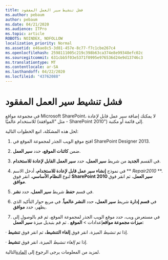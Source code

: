 ```yaml
---
title: فشل تنشيط سير العمل المفقود
ms.author: pebaum
author: pebaum
ms.date: 04/21/2020
ms.audience: ITPro
ms.topic: article
ROBOTS: NOINDEX, NOFOLLOW
localization_priority: Normal
ms.assetid: e46ae8c5-3d81-457e-8c77-f7c1cbe267c4
ms.openlocfilehash: 2598111005c219c398b63ca374e8e99348efc02c
ms.sourcegitcommit: 631cbb5f03e5371f0995e976536d24e9d13746c3
ms.translationtype: MT
ms.contentlocale: ar-SA
ms.lasthandoff: 04/22/2020
ms.locfileid: "43762088"
---
```

# <a name="missing-workflow-failed-to-activate"></a>فشل تنشيط سير العمل المفقود

في مجموعة مواقع Microsoft SharePoint، لا يمكنك إضافة سير عمل قابل لإعادة للاستخدام عالميًا (مثل "الموافقة - SharePoint 2010") إلى قائمة أو مكتبة.
  
لحل هذه المشكلة، اتبع الخطوات التالية: 
  
1. افتح موقع الويب الجذر لمجموعة الموقع في SharePoint Designer 2013.
  
2. ضمن **كائنات الموقع،** حدد **سير العمل**. 
  
3. في القسم **الجديد** من شريط **سير العمل،** حدد **سير العمل القابل لإعادة للاستخدام**. 
  
4. في نموذج **إنشاء سير عمل قابل لإعادة للاستخدام،** أدخل الاسم ** *Repair2010* **. لنوع **النظام الأساسي**، انقر فوق **SharePoint 2010 سير العمل**، ثم انقر فوق **موافق**. 
  
1. في قسم **حفظ** شريط **سير العمل،** حدد **نشر**. 
  
2. في **قسم إدارة** شريط **سير العمل،** حدد **النشر عالمياً**. في مربع حوار التأكيد الذي يظهر، حدد **موافق**. 
  
3. في مستعرض ويب، حدد موقع الويب الجذر لمجموعة الموقع، ثم قم بالوصول إلى **ميزات مجموعة مواقع**إعدادات \> **الموقع** . ثم قم بتبديل ميزة **سير العمل:** 
  
· إذا تم *تنشيط* الميزة، انقر فوق **إلغاء التنشيط،** ثم انقر فوق **تنشيط**. 
  
· إذا تم *إلغاء تنشيط* الميزة، انقر فوق **تنشيط**. 
  
لمزيد من المعلومات يرجى الرجوع إلى [المادة](https://go.microsoft.com/fwlink/?linkid=2047770&amp;clcid=0x409)التالية.
  

